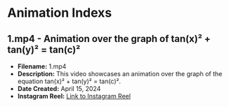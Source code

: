 # Animation Indexs

## 1.mp4 - Animation over the graph of tan(x)² + tan(y)² = tan(c)²

- **Filename:** 1.mp4
- **Description:** This video showcases an animation over the graph of the equation tan(x)² + tan(y)² = tan(c)².
- **Date Created:** April 15, 2024
- **Instagram Reel:** [Link to Instagram Reel](https://www.instagram.com/reel/C5vVj34RUP-/)